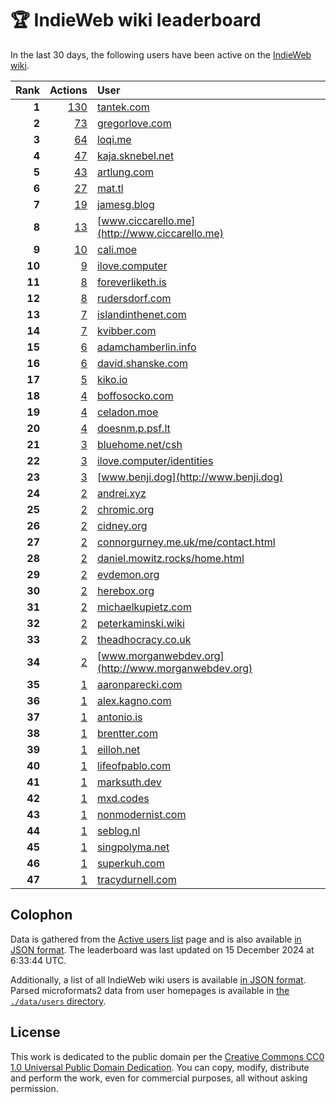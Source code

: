 # 🏆 IndieWeb wiki leaderboard

In the last 30 days, the following users have been active on the [IndieWeb wiki](https://indieweb.org).

| Rank | Actions | User |
|-----:|--------:|:-----|
| **1** | [130](https://indieweb.org/Special:Contributions/Tantek.com) | [tantek.com](http://tantek.com) |
| **2** | [73](https://indieweb.org/Special:Contributions/Gregorlove.com) | [gregorlove.com](http://gregorlove.com) |
| **3** | [64](https://indieweb.org/Special:Contributions/Loqi.me) | [loqi.me](http://loqi.me) |
| **4** | [47](https://indieweb.org/Special:Contributions/Kaja.sknebel.net) | [kaja.sknebel.net](http://kaja.sknebel.net) |
| **5** | [43](https://indieweb.org/Special:Contributions/Artlung.com) | [artlung.com](http://artlung.com) |
| **6** | [27](https://indieweb.org/Special:Contributions/Mat.tl) | [mat.tl](http://mat.tl) |
| **7** | [19](https://indieweb.org/Special:Contributions/Jamesg.blog) | [jamesg.blog](http://jamesg.blog) |
| **8** | [13](https://indieweb.org/Special:Contributions/Www.ciccarello.me) | [www.ciccarello.me](http://www.ciccarello.me) |
| **9** | [10](https://indieweb.org/Special:Contributions/Cali.moe) | [cali.moe](http://cali.moe) |
| **10** | [9](https://indieweb.org/Special:Contributions/Ilove.computer) | [ilove.computer](http://ilove.computer) |
| **11** | [8](https://indieweb.org/Special:Contributions/Foreverliketh.is) | [foreverliketh.is](http://foreverliketh.is) |
| **12** | [8](https://indieweb.org/Special:Contributions/Rudersdorf.com) | [rudersdorf.com](http://rudersdorf.com) |
| **13** | [7](https://indieweb.org/Special:Contributions/Islandinthenet.com) | [islandinthenet.com](http://islandinthenet.com) |
| **14** | [7](https://indieweb.org/Special:Contributions/Kvibber.com) | [kvibber.com](http://kvibber.com) |
| **15** | [6](https://indieweb.org/Special:Contributions/Adamchamberlin.info) | [adamchamberlin.info](http://adamchamberlin.info) |
| **16** | [6](https://indieweb.org/Special:Contributions/David.shanske.com) | [david.shanske.com](http://david.shanske.com) |
| **17** | [5](https://indieweb.org/Special:Contributions/Kiko.io) | [kiko.io](http://kiko.io) |
| **18** | [4](https://indieweb.org/Special:Contributions/Boffosocko.com) | [boffosocko.com](http://boffosocko.com) |
| **19** | [4](https://indieweb.org/Special:Contributions/Celadon.moe) | [celadon.moe](http://celadon.moe) |
| **20** | [4](https://indieweb.org/Special:Contributions/Doesnm.p.psf.lt) | [doesnm.p.psf.lt](http://doesnm.p.psf.lt) |
| **21** | [3](https://indieweb.org/Special:Contributions/Bluehome.net_csh) | [bluehome.net/csh](http://bluehome.net/csh) |
| **22** | [3](https://indieweb.org/Special:Contributions/Ilove.computer_identities) | [ilove.computer/identities](http://ilove.computer/identities) |
| **23** | [3](https://indieweb.org/Special:Contributions/Www.benji.dog) | [www.benji.dog](http://www.benji.dog) |
| **24** | [2](https://indieweb.org/Special:Contributions/Andrei.xyz) | [andrei.xyz](http://andrei.xyz) |
| **25** | [2](https://indieweb.org/Special:Contributions/Chromic.org) | [chromic.org](http://chromic.org) |
| **26** | [2](https://indieweb.org/Special:Contributions/Cidney.org) | [cidney.org](http://cidney.org) |
| **27** | [2](https://indieweb.org/Special:Contributions/Connorgurney.me.uk_me_contact.html) | [connorgurney.me.uk/me/contact.html](http://connorgurney.me.uk/me/contact.html) |
| **28** | [2](https://indieweb.org/Special:Contributions/Daniel.mowitz.rocks_home.html) | [daniel.mowitz.rocks/home.html](http://daniel.mowitz.rocks/home.html) |
| **29** | [2](https://indieweb.org/Special:Contributions/Evdemon.org) | [evdemon.org](http://evdemon.org) |
| **30** | [2](https://indieweb.org/Special:Contributions/Herebox.org) | [herebox.org](http://herebox.org) |
| **31** | [2](https://indieweb.org/Special:Contributions/Michaelkupietz.com) | [michaelkupietz.com](http://michaelkupietz.com) |
| **32** | [2](https://indieweb.org/Special:Contributions/Peterkaminski.wiki) | [peterkaminski.wiki](http://peterkaminski.wiki) |
| **33** | [2](https://indieweb.org/Special:Contributions/Theadhocracy.co.uk) | [theadhocracy.co.uk](http://theadhocracy.co.uk) |
| **34** | [2](https://indieweb.org/Special:Contributions/Www.morganwebdev.org) | [www.morganwebdev.org](http://www.morganwebdev.org) |
| **35** | [1](https://indieweb.org/Special:Contributions/Aaronparecki.com) | [aaronparecki.com](http://aaronparecki.com) |
| **36** | [1](https://indieweb.org/Special:Contributions/Alex.kagno.com) | [alex.kagno.com](http://alex.kagno.com) |
| **37** | [1](https://indieweb.org/Special:Contributions/Antonio.is) | [antonio.is](http://antonio.is) |
| **38** | [1](https://indieweb.org/Special:Contributions/Brentter.com) | [brentter.com](http://brentter.com) |
| **39** | [1](https://indieweb.org/Special:Contributions/Eilloh.net) | [eilloh.net](http://eilloh.net) |
| **40** | [1](https://indieweb.org/Special:Contributions/Lifeofpablo.com) | [lifeofpablo.com](http://lifeofpablo.com) |
| **41** | [1](https://indieweb.org/Special:Contributions/Marksuth.dev) | [marksuth.dev](http://marksuth.dev) |
| **42** | [1](https://indieweb.org/Special:Contributions/Mxd.codes) | [mxd.codes](http://mxd.codes) |
| **43** | [1](https://indieweb.org/Special:Contributions/Nonmodernist.com) | [nonmodernist.com](http://nonmodernist.com) |
| **44** | [1](https://indieweb.org/Special:Contributions/Seblog.nl) | [seblog.nl](http://seblog.nl) |
| **45** | [1](https://indieweb.org/Special:Contributions/Singpolyma.net) | [singpolyma.net](http://singpolyma.net) |
| **46** | [1](https://indieweb.org/Special:Contributions/Superkuh.com) | [superkuh.com](http://superkuh.com) |
| **47** | [1](https://indieweb.org/Special:Contributions/Tracydurnell.com) | [tracydurnell.com](http://tracydurnell.com) |


## Colophon

Data is gathered from the [Active users list](https://indieweb.org/Special:ActiveUsers) page and is also available [in JSON format](https://github.com/jgarber623/indieweb-wiki-leaderboard/blob/main/data/leaderboard.json). The leaderboard was last updated on 15 December 2024 at 6:33:44 UTC.

Additionally, a list of all IndieWeb wiki users is available [in JSON format](https://github.com/jgarber623/indieweb-wiki-leaderboard/blob/main/data/users.json). Parsed microformats2 data from user homepages is available in [the `./data/users` directory](https://github.com/jgarber623/indieweb-wiki-leaderboard/blob/main/data/users).

## License

This work is dedicated to the public domain per the [Creative Commons CC0 1.0 Universal Public Domain Dedication](https://creativecommons.org/publicdomain/zero/1.0/). You can copy, modify, distribute and perform the work, even for commercial purposes, all without asking permission.
